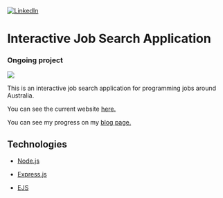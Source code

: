 [![LinkedIn][linkedin-shield]][linkedin-url]

<h1>Interactive Job Search Application</h1>

<h3>Ongoing project</h3>

![](https://us-central1-progress-markdown.cloudfunctions.net/progress/40)
 
 This is an interactive job search application for programming jobs around Australia.

You can see the current website [here.](https://generation-oz-job-search.herokuapp.com/)

 You can see my progress on my [blog page.](https://www.sohwakhaeng.com/posts/going-all-the-way/)

<h2>Technologies</h2>
<ul>
<li> 

[Node.js](https://nodejs.org/en/)</li>
<li>

[Express.js](https://generation-oz-job-search.herokuapp.com/)</li>
<li>

[EJS](https://generation-oz-job-search.herokuapp.com/)</li>
</ul>

 [linkedin-shield]: https://img.shields.io/badge/-LinkedIn-black.svg?style=for-the-badge&logo=linkedin&colorB=555
[linkedin-url]: https://www.linkedin.com/in/aerim-yi/
